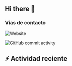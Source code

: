 ## Hi there 👋




### Vias de contacto
<!-- url de tu pagina web de presentacion/* -->
![Website](https://img.shields.io/website?url=https%3A%2F%2Fgithub.com%2FStephenRM-Dr)



![GitHub commit activity](https://img.shields.io/github/commit-activity/w/StephenRM-Dr/miPrimerRepo)


## :zap: Actividad reciente

<!-- RECENT_ACTIVITY:start -->
<!-- RECENT_ACTIVITY:last_update -->


<!-- START_SECTION:activity -->

<!-- END_SECTION:activity -->

